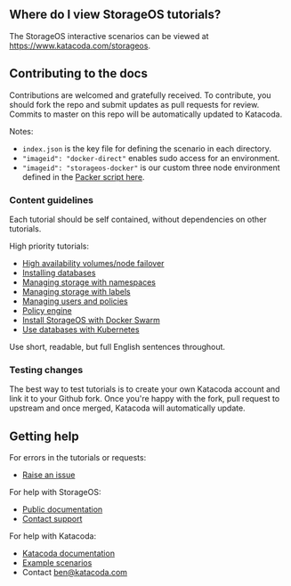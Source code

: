 ## Where do I view StorageOS tutorials?

The StorageOS interactive scenarios can be viewed at https://www.katacoda.com/storageos.

## Contributing to the docs

Contributions are welcomed and gratefully received. To contribute, you should fork the repo and submit updates as pull requests for review. Commits to master on this repo will be automatically updated to Katacoda.

Notes:
* `index.json` is the key file for defining the scenario in each directory.
* `"imageid": "docker-direct"` enables sudo access for an environment.
* `"imageid": "storageos-docker"` is our custom three node environment defined in the [Packer script here](https://github.com/katacoda-scenarios/storageos-tutorials/blob/master/environments/docker/packer.json).

### Content guidelines

Each tutorial should be self contained, without dependencies on other tutorials.

High priority tutorials:
* [High availability volumes/node failover](http://docs.storageos.com/docs/manage/features/replication)
* [Installing databases](http://docs.storageos.com/docs/applications/databases/)
* [Managing storage with namespaces](http://docs.storageos.com/docs/manage/volumes/namespaces)
* [Managing storage with labels](http://docs.storageos.com/docs/manage/volumes/labels)
* [Managing users and policies](http://docs.storageos.com/docs/manage/users/)
* [Policy engine](http://docs.storageos.com/docs/operations/rules)
* [Install StorageOS with Docker Swarm](http://docs.storageos.com/docs/install/schedulers/dockerswarm)
* [Use databases with Kubernetes](http://docs.storageos.com/docs/install/schedulers/kubernetes)

Use short, readable, but full English sentences throughout.

### Testing changes

The best way to test tutorials is to create your own Katacoda account and link it to your Github fork. Once you're happy with the fork, pull request to upstream and once merged, Katacoda will automatically update.

## Getting help

For errors in the tutorials or requests:
* [Raise an issue](https://github.com/storageos/tutorials/issues/new)

For help with StorageOS:
* [Public documentation](docs.storageos.com)
* [Contact support](mailto:support@storageos.com)

For help with Katacoda:
* [Katacoda documentation](www.katacoda.com/docs)
* [Example scenarios](https://github.com/katacoda-scenarios)
* Contact [ben@katacoda.com](mailto:ben@katacoda.com)
